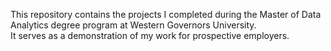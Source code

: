 This repository contains the projects I completed during the Master of Data Analytics degree program at Western Governors University.  
It serves as a demonstration of my work for prospective employers.
